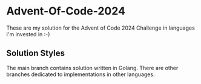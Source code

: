 # Advent-Of-Code-2024
These are my solution for the Advent of Code 2024 Challenge in languages I'm invested in :-)

## Solution Styles
The main branch contains solution written in Golang. There are other branches dedicated to implementations
in other languages.